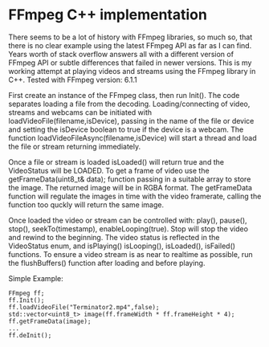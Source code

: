 # FFmpeg C++ implementation

There seems to be a lot of history with FFmpeg libraries, so much so, that there is no clear example using the latest FFmpeg API as far as I can find.
Years worth of stack overflow answers all with a different version of FFmpeg API or subtle differences that failed in newer versions.
This is my working attempt at playing videos and streams using the FFmpeg library in C++.
Tested with FFmpeg version: 6.1.1

First create an instance of the FFmpeg class, then run Init().
The code separates loading a file from the decoding. Loading/connecting of video, streams and webcams can be initiated with loadVideoFile(filename,isDevice), passing in the name of the file or device and setting the isDevice boolean to true if the device is a webcam. The function loadVideoFileAsync(filename,isDevice) will start a thread and load the file or stream returning immediately.

Once a file or stream is loaded isLoaded() will return true and the VideoStatus will be LOADED.
To get a frame of video use the getFrameData(uint8_t& data); function passing in a suitable array to store the image.
The returned image will be in RGBA format.
The getFrameData function will regulate the images in time with the video framerate, calling the function too quckly will return the same image.

Once loaded the video or stream can be controlled with: play(), pause(), stop(), seekTo(timestamp), enableLooping(true). Stop will stop the video and rewind to the beginning.
The video status is reflected in the VideoStatus enum, and isPlaying() isLooping(), isLoaded(), isFailed() functions.
To ensure a video stream is as near to realtime as possible, run the flushBuffers() function after loading and before playing.

Simple Example:

    FFmpeg ff;
    ff.Init();
    ff.loadVideoFile("Terminator2.mp4",false);
    std::vector<uint8_t> image(ff.frameWidth * ff.frameHeight * 4);
    ff.getFrameData(image);
    ...
    ff.deInit();
    
